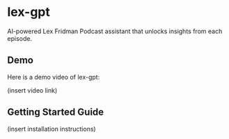 # lex-gpt
AI-powered Lex Fridman Podcast assistant that unlocks insights from each episode.

## Demo

Here is a demo video of lex-gpt:

(insert video link)

## Getting Started Guide

(insert installation instructions)
